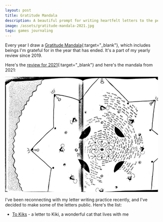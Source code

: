 ```yaml
---
layout: post
title: Gratitude Mandala
description: A beautiful prompt for writing heartfelt letters to the people who shaped my year
image: /assets/gratitude-mandala-2021.jpg
tags: games journaling
---
```


Every year I draw a [Gratitude Mandala](https://journalsmarter.com/gratitude-mandala){:target="_blank"}, which includes beings I'm grateful for in the year that has ended. It's a part of my yearly review since 2019. 

Here's the [review for 2021](/yearly-review-2021){:target="_blank"} and here's the mandala from 2021:

![Gratitude Mandala 2021](/assets/gratitude-mandala-2021.jpg)

I've been reconnecting with my letter writing practice recently, and I've decided to make some of the letters public. Here's the list:

- [To Kiks](/to-kiks) - a letter to Kiki, a wonderful cat that lives with me
